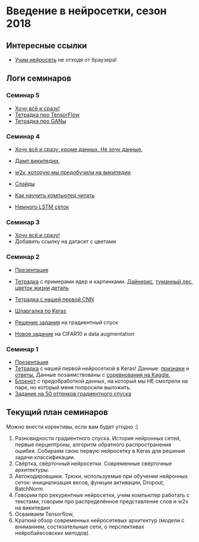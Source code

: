 # Введение в нейросетки, сезон 2018

## Интересные ссылки

* [Учим нейросеть](https://playground.tensorflow.org) не отходя от браузера!


## Логи семинаров

### Семинар 5

* [Хочу всё и сразу!](https://github.com/FUlyankin/neural_networks/blob/master/HSE_2018/sem_5.zip)
* [Тетрадка про TensorFlow](http://nbviewer.jupyter.org/github/FUlyankin/neural_networks/blob/master/HSE_2018/sem_5/5.1%20introduction_tensorflow.ipynb)
* [Тетрадка про GANы](http://nbviewer.jupyter.org/github/FUlyankin/neural_networks/blob/master/HSE_2018/sem_5/5.2%20GAN.ipynb)

### Семинар 4

* [Хочу всё и сразу, кроме данных. Не хочу данные.](https://github.com/FUlyankin/neural_networks/blob/master/HSE_2018/sem_4.zip)
* [Дамп википедии.](https://yadi.sk/d/Ddcl3nAiDO2CKQ)
* [w2v, которую мы предобучили на википедии](https://yadi.sk/d/XHQLpVZSc88aUw).

* [Слайды](https://github.com/FUlyankin/neural_networks/blob/master/HSE_2018/sem_4/nn_slides_4.pdf)
* [Как научить компьютер читать](http://nbviewer.jupyter.org/github/FUlyankin/neural_networks/blob/master/HSE_2018/sem_4/4.1%20wikipedia_w2v.ipynb)
* [Немного LSTM сеток](http://nbviewer.jupyter.org/github/FUlyankin/neural_networks/blob/master/HSE_2018/sem_4/4.2%20LSTM_sentment_w2v.ipynb)


### Семинар 3

* [Хочу всё и сразу!](https://github.com/FUlyankin/neural_networks/blob/master/HSE_2018/sem_3.zip)
* Добавить ссылку на датасет с цветами

### Семинар 2

* [Презентация](https://github.com/FUlyankin/neural_networks/blob/master/HSE_2018/sem_2/nn_slides_2.pdf)
* [Тетрадка](http://nbviewer.jupyter.org/github/FUlyankin/neural_networks/blob/master/HSE_2018/sem_2/1.%20Convolution.ipynb)  с примерами ядер и картинками.  [Дайнерис](https://github.com/FUlyankin/neural_networks/blob/master/HSE_2018/sem_2/denny.jpg), [туманный лес](https://github.com/FUlyankin/neural_networks/blob/master/HSE_2018/sem_2/forest.jpg), [цветок жизни](https://github.com/FUlyankin/neural_networks/blob/master/HSE_2018/sem_2/girl.png) [деталь](https://github.com/FUlyankin/neural_networks/blob/master/HSE_2018/sem_2/detal.PNG)
* [Тетрадка с нашей первой CNN](http://nbviewer.jupyter.org/github/FUlyankin/neural_networks/blob/master/HSE_2018/sem_2/2.%20CNN_MNIST.ipynb)
* [Шпаргалка по Keras](https://github.com/FUlyankin/neural_networks/blob/master/HSE_2018/sem_2/Keras_Cheat_Sheet_Python.pdf)

* [Решение задания](http://nbviewer.jupyter.org/github/FUlyankin/neural_networks/blob/master/HSE_2018/sem_1/hw1_part1_gradient_solution.ipynb) на градиентный спуск
* [Новое задание](http://nbviewer.jupyter.org/github/FUlyankin/neural_networks/blob/master/HSE_2018/sem_2/3.%20Keras_CNN.ipynb) на CIFAR10 и data augmentation


### Семинар 1

* [Презентация](https://github.com/FUlyankin/neural_networks/blob/master/HSE_2018/sem_1/slides.pdf)
* [Тетрадка](http://nbviewer.jupyter.org/github/FUlyankin/neural_networks/blob/master/HSE_2018/sem_1/Keras_classification_intro.ipynb) с нашей первой нейросеткой в Keras! Данные: [признаки](https://github.com/FUlyankin/neural_networks/blob/master/HSE_2018/sem_1/X_cat.csv) и [ответы.](https://github.com/FUlyankin/neural_networks/blob/master/HSE_2018/sem_1/y_cat.csv) Данные позаимствованы с [соревнования на Kaggle.](https://www.kaggle.com/c/shelter-animal-outcomes)
* [Блокнот](http://nbviewer.jupyter.org/github/FUlyankin/neural_networks/blob/master/HSE_2018/sem_1/original_cats/cats_data_prep.ipynb) с предобработкой данных, на который мы НЕ смотрели на паре, но который меня попросили выложить.
* [Задание на 50 оттенков градиентного спуска](http://nbviewer.jupyter.org/github/FUlyankin/neural_networks/blob/master/HSE_2018/sem_1/hw1_part1_gradient.ipynb)


## Текущий план семинаров

Можно внести корективы, если вам будет угодно :)

1. Разновидности градиентного спуска. История нейронных сетей, первые перцептроны, алгоритм обратного распространения ошибки. Собираем свою первую нейросетку в Keras для решения задачи классификации.
2. Свёртка, свёрточный нейросетки. Современные свёрточные архитектуры.
3. Автокодировщики. Трюки, используемые при обучении нейронных сеток: инициализация весов, функции активации, Dropout, BatchNorm.
4. Говорим про рекурентные нейросетки, учим компьютер работать с текстами, говорим про распределённое представление слов и w2v на википедии
5. Осваиваем Tensorflow,
6. Краткий обзор современных нейросетевых архитектур (модели с вниманием, состязательные сети, о перспективах нейробайесовских методов).
